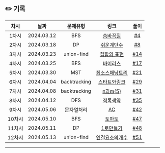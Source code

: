 ## ✏️ 기록   

| 차시 |    날짜    | 문제유형 | 링크 | 풀이 |
|:----:|:---------:|:----:|:-----:|:----:|
| 1차시 | 2024.03.12 |  BFS  | [숨바꼭질](https://www.acmicpc.net/problem/1697)  | [#4](https://github.com/AlgoLeadMe/AlgoLeadMe-8/pull/4)|
| 2차시 | 2024.03.18 |   DP  | [쉬운계단수](https://www.acmicpc.net/problem/10844) | [#8](https://github.com/AlgoLeadMe/AlgoLeadMe-8/pull/8)|
| 3차시 | 2024.03.23 |   union-find  | [집합의 표현](https://www.acmicpc.net/problem/1717) | [#14](https://github.com/AlgoLeadMe/AlgoLeadMe-8/pull/14)|
| 4차시 | 2024.03.25 |   BFS  | [바이러스](https://www.acmicpc.net/problem/2606) | [#17](https://github.com/AlgoLeadMe/AlgoLeadMe-8/pull/17)|
| 5차시 | 2024.03.30 |   MST  | [최소스패닝트리](https://www.acmicpc.net/problem/1197) | [#21](https://github.com/AlgoLeadMe/AlgoLeadMe-8/pull/21)|
| 6차시 | 2024.04.04 |  backtracking  | [스타트와링크](https://www.acmicpc.net/problem/14889) | [#29](https://github.com/AlgoLeadMe/AlgoLeadMe-8/pull/29)|
| 7차시 | 2024.04.08 |  backtracking  | [n과m(5)](https://www.acmicpc.net/problem/15654) | [#31](https://github.com/AlgoLeadMe/AlgoLeadMe-8/pull/31)|
| 8차시 | 2024.04.12 |  DFS  | [적록색약](https://www.acmicpc.net/problem/10026) | [#35](https://github.com/AlgoLeadMe/AlgoLeadMe-8/pull/35)|
| 9차시 | 2024.05.06 |  문자열처리  | [AC](https://www.acmicpc.net/problem/5430) | [#42](https://github.com/AlgoLeadMe/AlgoLeadMe-8/pull/42)|
| 10차시| 2024.05.10 |  BFS | [토마토](https://www.acmicpc.net/problem/7569) | [#47](https://github.com/AlgoLeadMe/AlgoLeadMe-8/pull/47)|
| 11차시| 2024.05.11 |  DP | [1로만들기](https://www.acmicpc.net/problem/1463) | [#48](https://github.com/AlgoLeadMe/AlgoLeadMe-8/pull/48)|
| 12차시| 2024.05.13 |  union-find | [연결요소의개수](https://www.acmicpc.net/problem/11724) | [#51](https://github.com/AlgoLeadMe/AlgoLeadMe-8/pull/51)|
---
